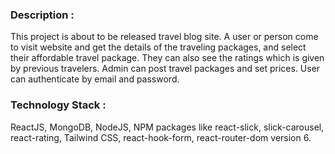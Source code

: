 ### Description :
This project is about to be released travel blog site. A user or person come to visit website and get the details of the traveling packages, and select their affordable travel package. They can also see the ratings which is given by previous travelers. Admin can post travel packages and set prices. User can authenticate by email and password.

### Technology Stack :
ReactJS, MongoDB, NodeJS, NPM packages like react-slick, slick-carousel, react-rating, Tailwind CSS, react-hook-form, react-router-dom version 6.

